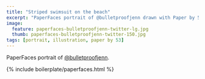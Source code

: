 ```yaml
---
title: "Striped swimsuit on the beach"
excerpt: "PaperFaces portrait of @bulletproofjenn drawn with Paper by 53 on an iPad."
image: 
  feature: paperfaces-bulletproofjenn-twitter-lg.jpg
  thumb: paperfaces-bulletproofjenn-twitter-150.jpg
tags: [portrait, illustration, paper by 53]
---
```


PaperFaces portrait of [@bulletproofjenn](http://twitter.com/bulletproofjenn).

{% include boilerplate/paperfaces.html %}